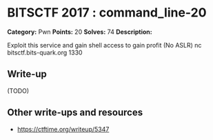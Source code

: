 # BITSCTF 2017 : command_line-20

**Category:** Pwn
**Points:** 20
**Solves:** 74
**Description:**

Exploit this service and gain shell access to gain profit
(No ASLR)
nc bitsctf.bits-quark.org 1330

## Write-up

(TODO)

## Other write-ups and resources

* https://ctftime.org/writeup/5347

